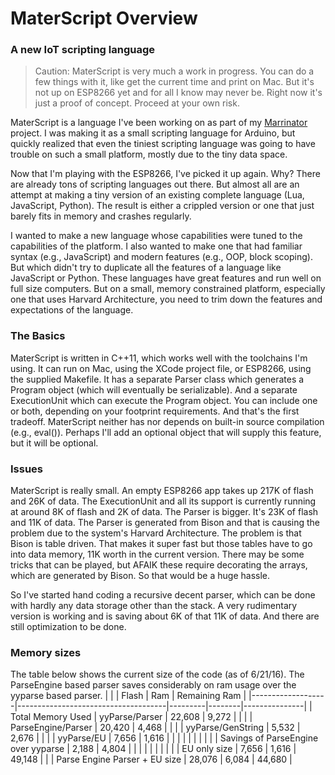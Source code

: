 # MaterScript Overview
### A new IoT scripting language
> Caution: MaterScript is very much a work in progress. You can do a few things with it, like get the current time and print on Mac. But it's not up on ESP8266 yet and for all I know may never be. Right now it's just a proof of concept. Proceed at your own risk.

MaterScript is a language I've been working on as part of my [Marrinator](https://github.com/cmarrin/marrinator) project. I was making it as a small scripting language for Arduino, but quickly realized that even the tiniest scripting language was going to have trouble on such a small platform, mostly due to the tiny data space.

Now that I'm playing with the ESP8266, I've picked it up again. Why? There are already tons of scripting languages out there. But almost all are an attempt at making a tiny version of an existing complete language (Lua, JavaScript, Python). The result is either a crippled version or one that just barely fits in memory and crashes regularly.

I wanted to make a new language whose capabilities were tuned to the capabilities of the platform. I also wanted to make one that had familiar syntax (e.g., JavaScript) and modern features (e.g., OOP, block scoping). But which didn't try to duplicate all the features of a language like JavaScript or Python. These languages have great features and run well on full size computers. But on a small, memory constrained platform, especially one that uses Harvard Architecture, you need to trim down the features and expectations of the language.

### The Basics
MaterScript is written in C++11, which works well with the toolchains I'm using. It can run on Mac, using the XCode project file, or ESP8266, using the supplied Makefile. It has a separate Parser class which generates a Program object (which will eventually be serializable). And a separate ExecutionUnit which can execute the Program object. You can include one or both, depending on your footprint requirements. And that's the first tradeoff. MaterScript neither has nor depends on built-in source compilation (e.g., eval()). Perhaps I'll add an optional object that will supply this feature, but it will be optional.

### Issues
MaterScript is really small. An empty ESP8266 app takes up 217K of flash and 26K of data. The ExecutionUnit and all its support is currently running at around 8K of flash and 2K of data. The Parser is bigger. It's 23K of flash and 11K of data. The Parser is generated from Bison and that is causing the problem due to the system's Harvard Architecture. The problem is that Bison is table driven. That makes it super fast but those tables have to go into data memory, 11K worth in the current version. There may be some tricks that can be played, but AFAIK these require decorating the arrays, which are generated by Bison. So that would be a huge hassle.

So I've started hand coding a recursive decent parser, which can be done with hardly any data storage other than the stack. A very rudimentary version is working and is saving about 6K of that 11K of data. And there are still optimization to be done.

### Memory sizes
The table below shows the current size of the code (as of 6/21/16). The ParseEngine based parser saves considerably on ram usage over the yyparse based parser.
|                   |                                     | Flash   | Ram    | Remaining Ram |
|-------------------|-------------------------------------|---------|--------|---------------|
| Total Memory Used | yyParse/Parser                      | 22,608  | 9,272  |               |
|                   | ParseEngine/Parser                  | 20,420  | 4,468  |               |
|                   | yyParse/GenString                   | 5,532   | 2,676  |               |
|                   | yyParse/EU                          | 7,656   | 1,616  |               |
|                   |                                     |         |        |               |
|                   | Savings of ParseEngine over yyparse | 2,188   | 4,804  |               |
|                   |                                     |         |        |               |
|                   | EU only size                        | 7,656   | 1,616  | 49,148        |
|                   | Parse Engine Parser + EU size       | 28,076  | 6,084  | 44,680        |